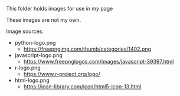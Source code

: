This folder holds images for use in my page

These images are not my own.

Image sources:
  - python-logo.png
    - https://freepngimg.com/thumb/categories/1402.png  
  - javascript-logo.png
    - https://www.freepnglogos.com/images/javascript-39397.html 
  - r-logo.png
    - https://www.r-project.org/logo/
  - html-logo.png
    - https://icon-library.com/icon/html5-icon-13.html
